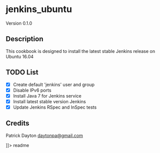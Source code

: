 # jenkins_ubuntu
Version 0.1.0
## Description
This cookbook is designed to install the latest stable Jenkins release on Ubuntu 16.04

## TODO List
- [x] Create default 'jenkins' user and group
- [x] Disable IPv6 ports
- [x] Install Java 7 for Jenkins service
- [x] Install latest stable version Jenkins
- [x] Update Jenkins RSpec and InSpec tests

## Credits
Patrick Dayton <daytonpa@gmail.com>

]]></content>
  <tabTrigger>readme</tabTrigger>
</snippet>
